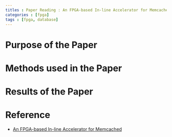 ```yaml
---
titles : Paper Reading : An FPGA-based In-line Accelerator for Memcached
categories : [fpga]
tags : [fpga, database]
---
```


# Purpose of the Paper

# Methods used in the Paper

# Results of the Paper


# Reference

* [An FPGA-based In-line Accelerator for Memcached](https://www.cs.princeton.edu/courses/archive/spring16/cos598F/06560058.pdf)
